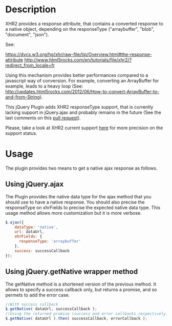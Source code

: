 # Description
XHR2 provides a response attribute, that contains a converted response to a native object, depending on the responseType ("arraybuffer", "blob", "document", "json"). 

See:

https://dvcs.w3.org/hg/xhr/raw-file/tip/Overview.html#the-response-attribute
http://www.html5rocks.com/en/tutorials/file/xhr2/?redirect_from_locale=fr

Using this mechanism provides better performances compared to a javascript way of conversion. For example, converting an ArrayBuffer for example, leads to a heavy loop (See: http://updates.html5rocks.com/2012/06/How-to-convert-ArrayBuffer-to-and-from-String).

This jQuery Plugin adds XHR2 responseType support, that is currently lacking support in jQuery.ajax and probably remains
in the future (See the last comments on this [pull request](https://github.com/jquery/jquery/pull/1525)).

Please, take a look at XHR2 current support [here](http://caniuse.com/#feat=xhr2) for more precision on the support status.

# Usage
The plugin provides two means to get a native ajax response as follows.

## Using jQuery.ajax
The Plugin provides the native data type for the ajax method that you should use to have a native response. You should also precise the responseType on xhrFields to precise the expected native data type. This usage method allows more customization but
it is more verbose.
``` javascript
$.ajax({
    dataType: 'native',
    url: dataUrl,
    xhrFields: {
      responseType: 'arraybuffer'
    },
    success: successCallback
});
```

## Using jQuery.getNative wrapper method
The getNative method is a shortened version of the previous method. It allows to specify a success callback only, but returns a promise, and so permets to add the error case.
``` javascript
//With success callback
$.getNative( dataUrl, successCallback );
//Using the returned promise (success and error callbacks respectively)
$.getNative( dataUrl ).then( successCallback, errorCallback );
```
